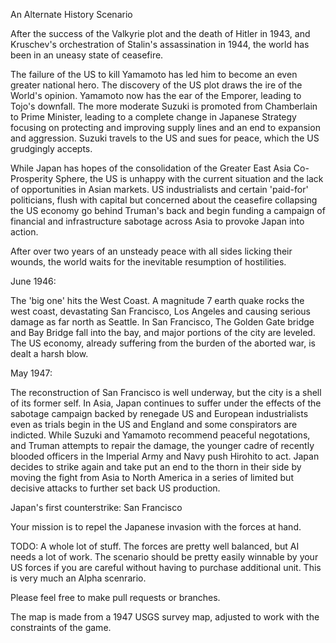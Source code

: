 An Alternate History Scenario

After the success of the Valkyrie plot and the death of Hitler in 1943, and Kruschev's orchestration of Stalin's assassination in 1944, the world has been in an uneasy state of ceasefire.

The failure of the US to kill Yamamoto has led him to become an even greater national hero.  The discovery of the US plot draws the ire of the World's opinion.  Yamamoto now has the ear of the Emporer, leading to Tojo's downfall.  The more moderate Suzuki is promoted from Chamberlain to Prime Minister, leading to a complete change in Japanese Strategy focusing on protecting and
improving supply lines and an end to expansion and aggression.  Suzuki travels to the US and sues for peace, which the US grudgingly accepts.

While Japan has hopes of the consolidation of the
Greater East Asia Co-Prosperity Sphere, the US is unhappy with the current situation and the lack of opportunities in Asian markets.
US industrialists and certain 'paid-for' politicians, flush with capital but concerned about the ceasefire collapsing the US economy go behind Truman's back and begin funding a campaign of financial and infrastructure sabotage across Asia to provoke Japan into action.

After over two years of an unsteady peace with all sides licking their wounds, the world waits for the inevitable resumption of hostilities.

June 1946:

The 'big one' hits the West Coast.  A magnitude 7 earth quake rocks the west coast, devastating San Francisco, Los Angeles and causing serious damage as far north as Seattle.  In San Francisco, The Golden Gate bridge and Bay Bridge fall into the bay, and major portions of the city are leveled.  The US economy, already suffering from the burden of the aborted war, is dealt a harsh blow.

May 1947:

The reconstruction of San Francisco is well underway, but the city is a shell of its former self.  In Asia, Japan continues to suffer under the effects of the sabotage campaign backed by renegade US and European industrialists even as trials begin in the US and England and some conspirators are indicted.  While Suzuki and Yamamoto recommend peaceful negotations, and Truman attempts to repair the damage, the younger cadre of recently blooded officers in the Imperial Army and Navy push Hirohito to act.  Japan decides to strike again and take put an end to the thorn in their side by moving the fight from Asia to North America in a series of limited but decisive attacks to further set back US production.

Japan's first counterstrike:  San Francisco

Your mission is to repel the Japanese invasion with the forces at hand. 

TODO: A whole lot of stuff.  The forces are pretty well balanced, but AI needs a lot of work.  The scenario should be pretty easily winnable by your US forces if you are careful without having to purchase additional unit.  This is very much an Alpha scenrario.

Please feel free to make pull requests or branches.

The map is made from a 1947 USGS survey map, adjusted to work with the constraints of the game.
